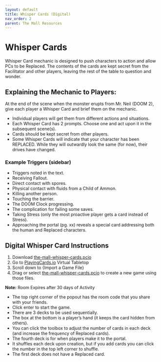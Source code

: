 ```yaml
---
layout: default
title: Whisper Cards (Digital)
nav_order: 2
parent: The Mall Resources
---
```


# Whisper Cards
Whisper Card mechanic is designed to push characters to action and allow PCs to be Replaced. The contents of the cards are kept secret from the Facilitator and other players, leaving the rest of the table to question and wonder.

## Explaining the Mechanic to Players:
At the end of the scene when the monster erupts from Mr. Neil (DOOM 2), give each player a Whisper Card and brief them on the mechanic.
- Individual players will get them from different actions and situations.
- Each Whisper Card has 2 prompts. Choose one and act upon it in the subsequent scene(s).
- Cards should be kept secret from other players.
- Some Whisper Cards will indicate that your character has been REPLACED. While they will outwardly look the same (for now), their drives have changed.

### Example Triggers (sidebar)
- Triggers noted in the text.
- Receiving Fallout.
- Direct contact with spores.
- Physical contact with fluids from a Child of Ammon.
- Killing another person.
- Touching the barrier.
- The DOOM Clock progressing.
- The complication for failing some saves.
- Taking Stress (only the most proactive player gets a card instead of Stress).
- Approaching the portal (pg. xx) reveals a special card addressing both the human and Replaced characters.

## Digital Whisper Card Instructions
1. Download [the-mall-whisper-cards.pcio](https://drive.google.com/drive/folders/1Ikdr8l3J_wpxC3sIZLxtw38Z5XvNLx5t?usp=sharing)
2. Go to [PlayingCards.io](PlayingCards.io) Virtual Tabletop
3. Scroll down to {Import a Game File}
4. Drag or select [the-mall-whisper-cards.pcio](https://drive.google.com/file/d/1ZRxz_vQSIYbLoE5Sx0-jcE1aH6iFcLnv/view?usp=sharing) to create a new game using those files.

**Note:** Room Expires after 30 days of Activity
- The top right corner of the popout has the room code that you share with your friends.
- Click enter to start the game.
- There are 3 decks to be used sequentially.
- The box at the bottom is a player’s hand (it keeps the card hidden from others).
- You can click the toolbox to adjust the number of cards in each deck (and increase the frequency of Replaced cards).
- The fourth deck is for when players make it to the portal.
- It shuffles each deck upon creation, but if you add cards you can click the number in the top left corner to shuffle.
- The first deck does not have a Replaced card.
